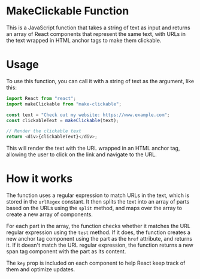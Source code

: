 <!-- @format -->

# MakeClickable Function

This is a JavaScript function that takes a string of text as input and returns an array of React components that represent the same text, with URLs in the text wrapped in HTML anchor tags to make them clickable.

# Usage

To use this function, you can call it with a string of text as the argument, like this:

```js
import React from "react";
import makeClickable from "make-clickable";

const text = "Check out my website: https://www.example.com";
const clickableText = makeClickable(text);

// Render the clickable text
return <div>{clickableText}</div>;
```

This will render the text with the URL wrapped in an HTML anchor tag, allowing the user to click on the link and navigate to the URL.

# How it works

The function uses a regular expression to match URLs in the text, which is stored in the `urlRegex` constant. It then splits the text into an array of parts based on the URLs using the `split` method, and maps over the array to create a new array of components.

For each part in the array, the function checks whether it matches the URL regular expression using the `test` method. If it does, the function creates a new anchor tag component using the part as the `href` attribute, and returns it. If it doesn't match the URL regular expression, the function returns a new span tag component with the part as its content.

The `key` prop is included on each component to help React keep track of them and optimize updates.
